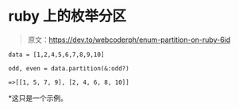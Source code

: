 # ruby 上的枚举分区

> 原文：<https://dev.to/webcoderph/enum-partition-on-ruby-6id>

```
data = [1,2,4,5,6,7,8,9,10]

odd, even = data.partition(&:odd?)

=>[[1, 5, 7, 9], [2, 4, 6, 8, 10]] 
```

*这只是一个示例。